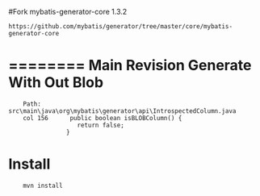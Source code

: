 #Fork mybatis-generator-core 1.3.2
````
https://github.com/mybatis/generator/tree/master/core/mybatis-generator-core
````
========
Main Revision Generate With Out Blob
========
        Path:        src\main\java\org\mybatis\generator\api\IntrospectedColumn.java
        col 156      public boolean isBLOBColumn() {
                       return false;
                    }
Install
========
        mvn install
